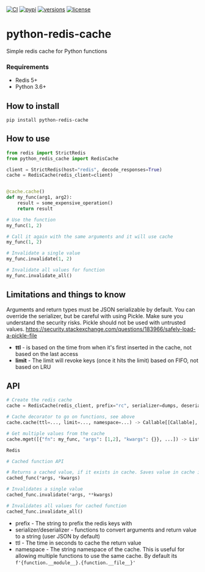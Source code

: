 [![CI](https://github.com/taylorhakes/python-redis-cache/workflows/CI/badge.svg?event=push)](https://github.com/taylorhakes/python-redis-cache/actions?query=event%3Apush+branch%3Amaster+workflow%3ACI)
[![pypi](https://img.shields.io/pypi/v/python-redis-cache.svg)](https://pypi.python.org/pypi/python-redis-cache)
[![versions](https://img.shields.io/pypi/pyversions/python-redis-cache.svg)](https://github.com/taylorhakes/python-redis-cache)
[![license](https://img.shields.io/github/license/taylorhakes/python-redis-cache.svg)](https://github.com/taylorhakes/python-redis-cache/blob/master/LICENSE)

# python-redis-cache
Simple redis cache for Python functions

### Requirements
- Redis 5+
- Python 3.6+

## How to install
```
pip install python-redis-cache
```

## How to use
```python
from redis import StrictRedis
from python_redis_cache import RedisCache

client = StrictRedis(host="redis", decode_responses=True)
cache = RedisCache(redis_client=client)


@cache.cache()
def my_func(arg1, arg2):
    result = some_expensive_operation()
    return result

# Use the function
my_func(1, 2)

# Call it again with the same arguments and it will use cache
my_func(1, 2)

# Invalidate a single value
my_func.invalidate(1, 2)

# Invalidate all values for function
my_func.invalidate_all()
```

## Limitations and things to know
Arguments and return types must be JSON serializable by default. You can override the serializer, but be careful with using Pickle. Make sure you understand the security risks. Pickle should not be used with untrusted values.
https://security.stackexchange.com/questions/183966/safely-load-a-pickle-file

- **ttl** - is based on the time from when it's first inserted in the cache, not based on the last access
- **limit** - The limit will revoke keys (once it hits the limit) based on FIFO, not based on LRU

## API
```python
# Create the redis cache
cache = RedisCache(redis_client, prefix="rc", serializer=dumps, deserializer=loads)

# Cache decorator to go on functions, see above
cache.cache(ttl=..., limit=..., namespace=...) -> Callable[[Callable], Callable]

# Get multiple values from the cache
cache.mget([{"fn": my_func, "args": [1,2], "kwargs": {}}, ...]) -> List[Any]

Redis

# Cached function API

# Returns a cached value, if it exists in cache. Saves value in cache if it doesn't exist
cached_func(*args, *kwargs)

# Invalidates a single value
cached_func.invalidate(*args, **kwargs)

# Invalidates all values for cached function
cached_func.invalidate_all()
```

- prefix - The string to prefix the redis keys with
- serializer/deserializer - functions to convert arguments and return value to a string (user JSON by default)
- ttl - The time in seconds to cache the return value
- namespace - The string namespace of the cache. This is useful for allowing multiple functions to use the same cache. By default its `f'{function.__module__}.{function.__file__}'`
